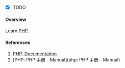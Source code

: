 - [x] TODO

#### Overview

Learn [PHP](https://www.php.net/).

#### References

1. [PHP: Documentation](https://www.php.net/docs.php)
2. [PHP: PHP 手册 - Manual](php: PHP 手册 - Manual)